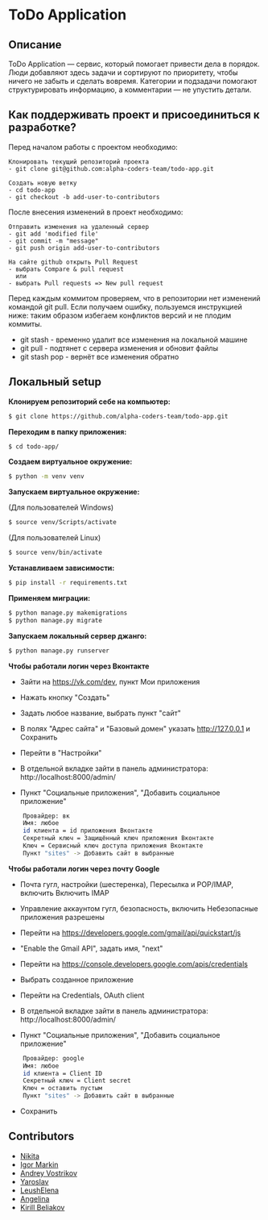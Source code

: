 # ToDo Application

## Описание
ToDo Application — сервис, который помогает привести дела в порядок. Люди добавляют здесь задачи и сортируют по приоритету, чтобы ничего не забыть и сделать вовремя. Категории и подзадачи помогают структурировать информацию, а комментарии — не упустить детали.

## Как поддерживать проект и присоединиться к разработке?
Перед началом работы с проектом необходимо:

    Клонировать текущий репозиторий проекта
    - git clone git@github.com:alpha-coders-team/todo-app.git

    Создать новую ветку
    - cd todo-app 
    - git checkout -b add-user-to-contributors


После внесения изменений в проект необходимо:

    Отправить изменения на удаленный сервер
    - git add 'modified file'
    - git commit -m "message"
    - git push origin add-user-to-contributors

    На сайте github открыть Pull Request
    - выбрать Compare & pull request
      или
    - выбрать Pull requests => New pull request 

Перед каждым коммитом проверяем, что в репозитории нет изменений командой git pull. Если получаем ошибку, пользуемся инструкцией ниже: таким образом избегаем конфликтов версий и не плодим коммиты.
- git stash - временно удалит все изменения на локальной машине
- git pull - подтянет с сервера изменения и обновит файлы
- git stash pop - вернёт все изменения обратно


## Локальный setup
**Клонируем репозиторий себе на компьютер:**
```bash
$ git clone https://github.com/alpha-coders-team/todo-app.git
```

**Переходим в папку приложения:**
```bash
$ cd todo-app/
```

**Создаем виртуальное окружение:**
```bash
$ python -m venv venv
```

**Запускаем виртуальное окружение:**

(Для пользователей Windows)
```bash
$ source venv/Scripts/activate
```
(Для пользователей Linux)
```bash
$ source venv/bin/activate
```

**Устанавливаем зависимости:**
```bash
$ pip install -r requirements.txt
```

**Применяем миграции:**
```bash
$ python manage.py makemigrations
$ python manage.py migrate
```

**Запускаем локальный сервер джанго:**
```bash
$ python manage.py runserver
```

**Чтобы работали логин через Вконтакте**
- Зайти на https://vk.com/dev, пункт Мои приложения
- Нажать кнопку "Создать"
- Задать любое название, выбрать пункт "сайт"
- В полях "Адрес сайта" и "Базовый домен" указать http://127.0.0.1 и Сохранить
- Перейти в "Настройки"

- В отдельной вкладке зайти в панель администратора: http://localhost:8000/admin/
- Пункт "Социальные приложения", "Добавить социальное приложение"
```bash
    Провайдер: вк
    Имя: любое
    id клиента = id приложения Вконтакте
    Секретный ключ = Защищённый ключ приложения Вконтакте
    Ключ = Сервисный ключ доступа приложения Вконтакте
    Пункт "sites" -> Добавить сайт в выбранные
 ```
    
**Чтобы работали логин через почту Google**
- Почта гугл, настройки (шестеренка), Пересылка и POP/IMAP, включить Включить IMAP
- Управление аккаунтом гугл, безопасность, включить Небезопасные приложения разрешены

- Перейти на https://developers.google.com/gmail/api/quickstart/js
- "Enable the Gmail API", задать имя, "next"
- Перейти на https://console.developers.google.com/apis/credentials
- Выбрать созданное приложение
- Перейти на Credentials, OAuth client

- В отдельной вкладке зайти в панель администратора: http://localhost:8000/admin/
- Пункт "Социальные приложения", "Добавить социальное приложение"
```bash
    Провайдер: google
    Имя: любое
    id клиента = Client ID
    Секретный ключ = Client secret
    Ключ = оставить пустым
    Пункт "sites" -> Добавить сайт в выбранные
```
- Сохранить


## Contributors
- [Nikita](https://github.com/gaikanomer9)
- [Igor Markin](https://github.com/igor-markin)
- [Andrey Vostrikov](https://github.com/vavsar)
- [Yaroslav](https://github.com/zzstop)
- [LeushElena](https://github.com/LeushElena)
- [Angelina](https://github.com/myagkova)
- [Kirill Beliakov](https://github.com/blkvk)
